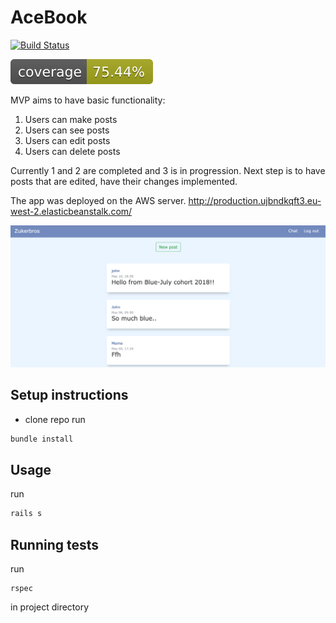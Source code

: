 # AceBook

[![Build Status](https://travis-ci.com/m-budryte/acebook-zuckerbros.svg?branch=master)](https://travis-ci.com/m-budryte/acebook-zuckerbros)

![Coverage](https://github.com/m-budryte/acebook-zuckerbros/blob/master/badge.svg)

MVP aims to have basic functionality:

1. Users can make posts
2. Users can see posts
3. Users can edit posts
4. Users can delete posts

Currently 1 and 2 are completed and 3 is in progression. Next step is to have posts that are edited, have their changes implemented.

The app was deployed on the AWS server. http://production.ujbndkqft3.eu-west-2.elasticbeanstalk.com/

![](Screenshot1.png)

## Setup instructions
- clone repo
run

```bash
bundle install
```
## Usage
run
```bash
rails s
```

## Running tests
run 
```
rspec
```
in project directory


